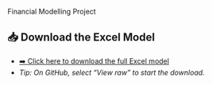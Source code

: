 Financial Modelling Project 
## 📥 Download the Excel Model
- [➡️ Click here to download the full Excel model](./Starbucks_Financial_Model.xlsx)
- *Tip: On GitHub, select “View raw” to start the download.*

